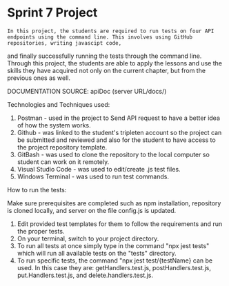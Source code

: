# Sprint 7 Project

	In this project, the students are required to run tests on four API endpoints using the command line. This involves using GitHub repositories, writing javascipt code,
and finally successfully running the tests through the command line. Through this project, the students are able to apply the lessons and use the skills they have acquired
not only on the current chapter, but from the previous ones as well. 


DOCUMENTATION SOURCE: apiDoc (server URL/docs/)

Technologies and Techniques used:

1. Postman - used in the project to Send API request to have a better idea of how the system works. 
2. Github - was linked to the student's tripleten account so the project can be submitted and reviewed and also for the student to have access to the project repository template. 
3. GitBash - was used to clone the repository to the local computer so student can work on it remotely. 
4. Visual Studio Code - was used to edit/create .js test files. 
5. Windows Terminal - was used to run test commands. 


How to run the tests:

Make sure prerequisites are completed such as npm installation, repository is cloned locally, and server on the file config.js is updated. 

1. Edit provided test templates for them to follow the requirements and run the proper tests. 
2. On your terminal, switch to your project directory. 
3. To run all tests at once simply type in the command "npx jest tests" which will run all available tests on the "tests" directory. 
4. To run specific tests, the command "npx jest test/{testName} can be used. In this case they are: getHandlers.test.js, postHandlers.test.js, put.Handlers.test.js, and delete.handlers.test.js.
